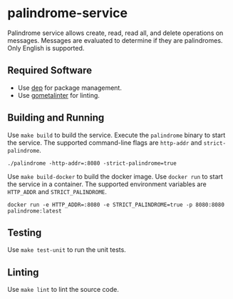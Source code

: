# palindrome-service

Palindrome service allows create, read, read all, and delete operations on messages. Messages are evaluated to determine if they are palindromes. Only English is supported.

## Required Software

- Use [dep](https://github.com/golang/dep) for package management.
- Use [gometalinter](https://github.com/alecthomas/gometalinter) for linting.

## Building and Running

Use `make build` to build the service. Execute the `palindrome` binary to start the service. The supported command-line flags are `http-addr` and `strict-palindrome`.

```
./palindrome -http-addr=:8080 -strict-palindrome=true
```

Use `make build-docker` to build the docker image. Use `docker run` to start the service in a container. The supported environment variables are `HTTP_ADDR` and `STRICT_PALINDROME`.


```
docker run -e HTTP_ADDR=:8080 -e STRICT_PALINDROME=true -p 8080:8080 palindrome:latest
```

## Testing

Use `make test-unit` to run the unit tests.

## Linting

Use `make lint` to lint the source code.
